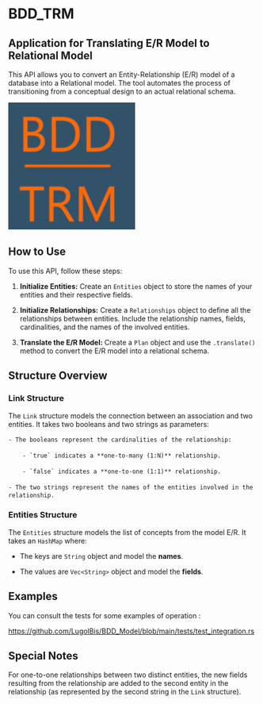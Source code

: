 # BDD_TRM
## Application for Translating E/R Model to Relational Model

This API allows you to convert an Entity-Relationship (E/R) model of a database into a Relational model. The tool automates the process of transitioning from a conceptual design to an actual relational schema.

![lulu](icon.png "lulu")

## How to Use

To use this API, follow these steps:

1. **Initialize Entities:**
   Create an `Entities` object to store the names of your entities and their respective fields.

2. **Initialize Relationships:**
   Create a `Relationships` object to define all the relationships between entities. Include the relationship names, fields, cardinalities, and the names of the involved entities.

3. **Translate the E/R Model:**
   Create a `Plan` object and use the `.translate()` method to convert the E/R model into a relational schema.

## Structure Overview

### Link Structure

The `Link` structure models the connection between an association and two entities. It takes two booleans and two strings as parameters:

    - The booleans represent the cardinalities of the relationship:

        - `true` indicates a **one-to-many (1:N)** relationship.

        - `false` indicates a **one-to-one (1:1)** relationship.

    - The two strings represent the names of the entities involved in the relationship.

### Entities Structure

The `Entities` structure models the list of concepts from the model E/R. It takes an `HashMap` where:

   - The keys are `String` object and model the **names**.

   - The values are `Vec<String>` object and model the **fields**.

## Examples 

You can consult the tests for some examples of operation :

https://github.com/LugolBis/BDD_Model/blob/main/tests/test_integration.rs

## Special Notes

For one-to-one relationships between two distinct entities, the new fields resulting from the relationship are added to the second entity in the relationship (as represented by the second string in the `Link` structure).
